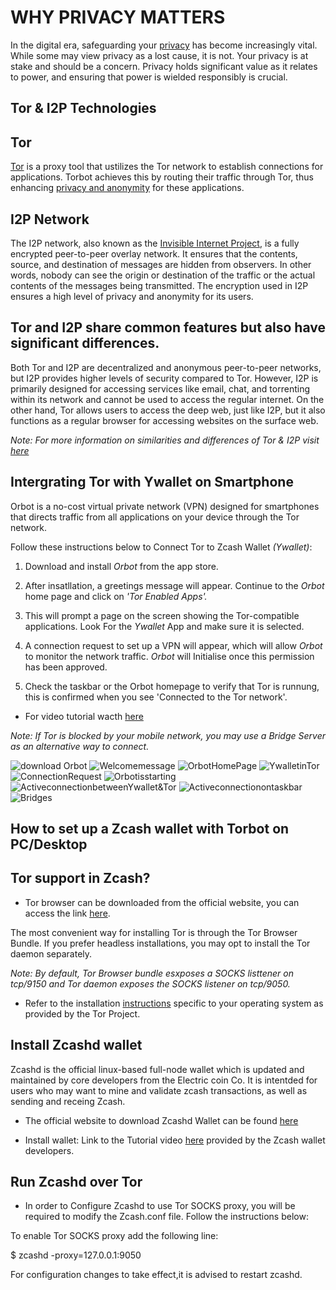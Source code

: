 # WHY PRIVACY MATTERS

In the digital era, safeguarding your [privacy](https://www.privacyguides.org/en/) has become increasingly vital. While some may view privacy as a lost cause, it is not. Your privacy is at stake and should be a concern. Privacy holds significant value as it relates to power, and ensuring that power is wielded responsibly is crucial.

## Tor & I2P Technologies

## Tor

[Tor](https://www.privacyguides.org/en/tor/?h=tor) is a proxy tool that ustilizes the Tor network to establish connections for applications. Torbot achieves this by routing their traffic through Tor, thus enhancing [privacy and anonymity](https://www.torproject.org/) for these applications.

## I2P Network

The I2P network, also known as the [Invisible Internet Project](https://geti2p.net/en/about/intro), is a fully encrypted peer-to-peer overlay network. It ensures that the contents, source, and destination of messages are hidden from observers. In other words, nobody can see the origin or destination of the traffic or the actual contents of the messages being transmitted. The encryption used in I2P ensures a high level of privacy and anonymity for its users.

## Tor and I2P share common features but also have significant differences. 

Both Tor and I2P are decentralized and anonymous peer-to-peer networks, but I2P provides higher levels of security compared to Tor. However, I2P is primarily designed for accessing services like email, chat, and torrenting within its network and cannot be used to access the regular internet. On the other hand, Tor allows users to access the deep web, just like I2P, but it also functions as a regular browser for accessing websites on the surface web.

*Note: For more information on similarities and differences of Tor & I2P visit [here](https://geti2p.net/en/comparison/tor)*

## Intergrating Tor with Ywallet on Smartphone

Orbot is a no-cost virtual private network (VPN) designed for smartphones that directs traffic from all applications on your device through the Tor network.

Follow these instructions below to Connect Tor to Zcash Wallet *(Ywallet)*:

1.  Download and install *Orbot* from the app store.

2.  After insatllation, a greetings message will appear. Continue to the *Orbot* home page and click on *'Tor Enabled Apps'.*              

3. This will prompt a page on the screen showing the Tor-compatible applications. Look For the *Ywallet* App and make sure it is selected.

4. A connection request to set up a VPN will appear, which will allow *Orbot* to monitor the network traffic. *Orbot* will Initialise once this permission has been approved. 

5. Check the taskbar or the Orbot homepage to verify that Tor is runnung, this is confirmed when you see 'Connected to the Tor network'.

* For video tutorial wacth [here](https://drive.google.com/file/d/12ODTLrjgSzYFeAOTrv-P9LvfBVOvrSXK/view?usp=sharing)

*Note: If Tor is blocked by your mobile network, you may use a Bridge Server as an alternative way to connect.*

![download Orbot](https://i.ibb.co/sbTLtGz/Download-Orbot.jpg/img)
![Welcomemessage](https://i.ibb.co/7t7FVHB/Welcome-message.jpg/img)
![OrbotHomePage](https://i.ibb.co/jkZDbq6/Orbotmainpage.jpg/img)
![YwalletinTor](https://i.ibb.co/CQK6fST/Zcashywallet.jpg/img)
![ConnectionRequest](https://i.ibb.co/zX7WhWM/Connection-Request.jpg/img)
![Orbotisstarting](https://i.ibb.co/g4SrDWv/Orbotis-Starting.jpg/img)
![ActiveconnectionbetweenYwallet&Tor](https://i.ibb.co/2qRp0xh/Ywallet-Tor.jpg/img)
![Activeconnectionontaskbar](https://i.ibb.co/xDKFC7f/Activeconnection.jpg/img)
![Bridges](https://i.ibb.co/CM8GjbC/Bridges.jpg/img)

## How to set up a Zcash wallet with Torbot on PC/Desktop

## Tor support in Zcash?

* Tor browser can be downloaded from the official website, you can access the link [here](https://www.torproject.org/download/).

 The most convenient way for installing Tor is through the Tor Browser Bundle. If you prefer headless installations, you may opt to install the Tor daemon separately. 

*Note: By default, Tor Browser bundle esxposes a SOCKS listtener on tcp/9150 and Tor daemon exposes the SOCKS listener on tcp/9050.*

* Refer to the installation [instructions](https://support.torproject.org/apt/) specific to your operating system as provided by the Tor Project.

## Install Zcashd wallet

Zcashd is the official linux-based full-node wallet which is updated and maintained by core developers from the Electric coin Co. It is intentded for users who may want to mine and validate zcash transactions, as well as sending and receing Zcash.

* The official website to download Zcashd Wallet can be found [here](https://electriccoin.co/zcashd/) 

* Install wallet: Link to the Tutorial video [here](https://www.youtube.com/watch?v=hTKL0jPu7X0) provided by the Zcash wallet developers.

##  Run Zcashd over Tor 

* In order to Configure Zcashd to use Tor SOCKS proxy, you will be required to modify the Zcash.conf file. Follow the instructions below:

 To enable Tor SOCKS proxy add the following line: 

  $ zcashd -proxy=127.0.0.1:9050
      
For configuration changes to take effect,it is advised to restart zcashd. 

